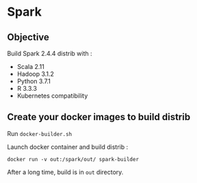 # Spark

## Objective

Build Spark 2.4.4 distrib with :

* Scala 2.11
* Hadoop 3.1.2
* Python 3.7.1
* R 3.3.3
* Kubernetes compatibility

## Create your docker images to build distrib

Run `docker-builder.sh`

Launch docker container and build distrib : 

    docker run -v out:/spark/out/ spark-builder

After a long time, build is in `out` directory.
    


